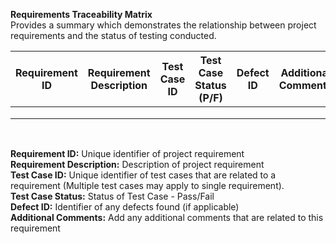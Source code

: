 **Requirements Traceability Matrix** <br />
Provides a summary which demonstrates the relationship between project requirements and the status of testing conducted. <br />

| Requirement ID  | Requirement Description | Test Case ID  | Test Case Status (P/F) | Defect ID | Additional Comments |
| ------------- | ------------- | ------------- | ------------- | ------------- | ------------- |
|  |  |   |  |  |  | 
|  |  |   |  |  |  |  
|  |  |   |  |  |  |  

<br />

**Requirement ID:** Unique identifier of project requirement<br />
**Requirement Description:** Description of project requirement<br />
**Test Case ID:** Unique identifier of test cases that are related to a requirement (Multiple test cases may apply to single requirement).<br />
**Test Case Status:** Status of Test Case - Pass/Fail<br />
**Defect ID:** Identifier of any defects found (if applicable)<br />
**Additional Comments:** Add any additional comments that are related to this requirement<br />